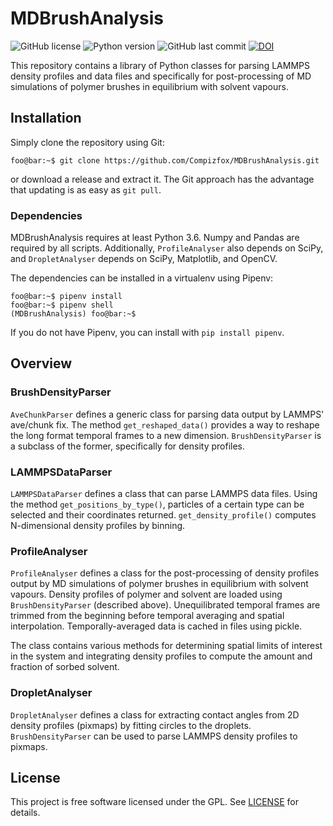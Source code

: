 # MDBrushAnalysis
![GitHub license](https://img.shields.io/github/license/Compizfox/MDBrushAnalysis)
![Python version](https://img.shields.io/badge/Python-%3E3.6-orange)
![GitHub last commit](https://img.shields.io/github/last-commit/Compizfox/MDBrushAnalysis)
[![DOI](https://zenodo.org/badge/216565077.svg)](https://zenodo.org/badge/latestdoi/216565077)

This repository contains a library of Python classes for parsing LAMMPS density profiles and data files and specifically
for post-processing of MD simulations of polymer brushes in equilibrium with solvent vapours.

## Installation
Simply clone the repository using Git:

```console
foo@bar:~$ git clone https://github.com/Compizfox/MDBrushAnalysis.git
```

or download a release and extract it. The Git approach has the advantage that updating is as easy as `git pull`.

### Dependencies
MDBrushAnalysis requires at least Python 3.6. Numpy and Pandas are required by all scripts. Additionally, 
`ProfileAnalyser` also depends on SciPy, and `DropletAnalyser` depends on SciPy, Matplotlib, and OpenCV.

The dependencies can be installed in a virtualenv using Pipenv:

```console
foo@bar:~$ pipenv install
foo@bar:~$ pipenv shell
(MDBrushAnalysis) foo@bar:~$ 
```

If you do not have Pipenv, you can install with `pip install pipenv`.

## Overview
### BrushDensityParser
`AveChunkParser` defines a generic class for parsing data output by LAMMPS' ave/chunk fix. The method
`get_reshaped_data()` provides a way to reshape the long format temporal frames to a new dimension. `BrushDensityParser`
is a subclass of the former, specifically for density profiles.

### LAMMPSDataParser
`LAMMPSDataParser` defines a class that can parse LAMMPS data files. Using the method `get_positions_by_type()`,
particles of a certain type can be selected and their coordinates returned. `get_density_profile()` computes
N-dimensional density profiles by binning.

### ProfileAnalyser
`ProfileAnalyser` defines a class for the post-processing of density profiles output by MD simulations of polymer
brushes in equilibrium with solvent vapours. Density profiles of polymer and solvent are loaded using
`BrushDensityParser` (described above). Unequilibrated temporal frames are trimmed from the beginning before temporal
averaging and spatial interpolation. Temporally-averaged data is cached in files using pickle.

The class contains various methods for determining spatial limits of interest in the system and integrating density
profiles to compute the amount and fraction of sorbed solvent.

### DropletAnalyser
`DropletAnalyser` defines a class for extracting contact angles from 2D density profiles (pixmaps) by fitting circles
 to the droplets. `BrushDensityParser` can be used to parse LAMMPS density profiles to pixmaps.

## License
This project is free software licensed under the GPL. See [LICENSE](LICENSE) for details.


